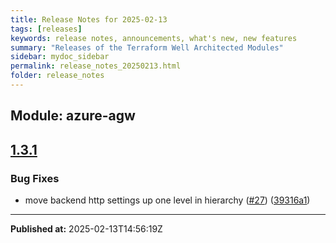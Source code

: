 ```yaml
---
title: Release Notes for 2025-02-13
tags: [releases]
keywords: release notes, announcements, what's new, new features
summary: "Releases of the Terraform Well Architected Modules"
sidebar: mydoc_sidebar
permalink: release_notes_20250213.html
folder: release_notes
---
```


## Module: azure-agw
## [1.3.1](https://github.com/CloudNationHQ/terraform-azure-agw/releases/tag/v1.3.1)


### Bug Fixes

* move backend http settings up one level in hierarchy ([#27](https://github.com/CloudNationHQ/terraform-azure-agw/issues/27)) ([39316a1](https://github.com/CloudNationHQ/terraform-azure-agw/commit/39316a16251705a859572986c29ee156d1d3b904))

---

**Published at:** 2025-02-13T14:56:19Z

